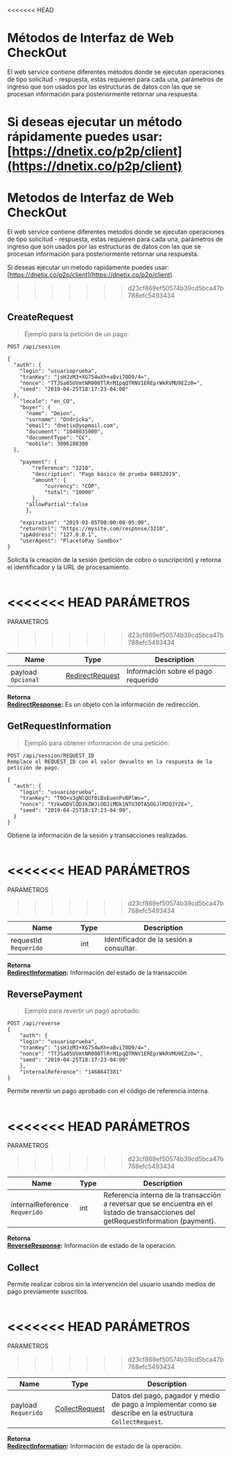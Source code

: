 <<<<<<< HEAD
# Métodos de Interfaz de Web CheckOut

El web service contiene diferentes métodos donde se ejecutan operaciones de tipo solicitud - respuesta, estas requieren para cada una, parámetros de ingreso que son usados por las estructuras de datos con las que se procesan información para posteriormente retornar una respuesta.

Si deseas ejecutar un método rápidamente puedes usar: [https://dnetix.co/p2p/client](https://dnetix.co/p2p/client)
=======
# Metodos de Interfaz de Web CheckOut

El web service contiene diferentes metodos donde se ejecutan operaciones de tipo solicitud - respuesta, estas requieren para cada una, parámetros de ingreso que son usados por las estructuras de datos con las que se procesan información para posteriormente retornar una respuesta.

Si deseas ejecutar un metodo rapidamente puedes usar: [https://dnetix.co/p2p/client](https://dnetix.co/p2p/client)
>>>>>>> d23cf869ef50574b39cd5bca47b788efc5493434

## CreateRequest

>Ejemplo para la petición de un pago:

```shell
POST /api/session

{
  "auth": {
    "login": "usuarioprueba",
    "tranKey": "jsHJzM3+XG754wXh+aBvi70D9/4=",
    "nonce": "TTJSa05UVmtNR000TlRrM1pqQTRNV1EREprWkRVMU9EZz0=",
    "seed": "2019-04-25T18:17:23-04:00"
  },
    "locale": "en_CO",
    "buyer": {
      "name": "Deion",
      "surname": "Ondricka",
      "email": "dnetix@yopmail.com",
      "document": "1040035000",
      "documentType": "CC",
      "mobile": 3006108300
  },
 
    "payment": {
        "reference": "3210",
        "description": "Pago básico de prueba 04032019",
        "amount": {
            "currency": "COP",
            "total": "10000"
        },
      "allowPartial":false
      },

    "expiration": "2019-03-05T00:00:00-05:00",
    "returnUrl": "https://mysite.com/response/3210",
    "ipAddress": "127.0.0.1",
    "userAgent": "PlacetoPay Sandbox"
}
```
 Solicita la creación de la sesión (petición de cobro o suscripción) y retorna el identificador y la URL de procesamiento. <br> <br>
 
<<<<<<< HEAD
PARÁMETROS
=======
PARAMETROS
>>>>>>> d23cf869ef50574b39cd5bca47b788efc5493434

Name | Type | Description
---- |----- | -----------
payload <code>Opcional</code> | [RedirectRequest](#redirectrequest) | Información sobre el pago requerido

**Retorna** <br>
   **[RedirectResponse](#redirectresponse):** Es un objeto con la información de redirección.

## GetRequestInformation

>Ejemplo para obtener información de una petición:

```shell
POST /api/session/REQUEST_ID
Remplace el REQUEST_ID con el valor devuelto en la respuesta de la petición de pago.

{
  "auth": {
    "login": "usuarioprueba",
    "tranKey": "T0O+x3gNlQUf0iBxEuenPvBPlWs=",
    "nonce": "YzkwODVlODJkZWJiODJiMDk1NTU3OTA5OGJlM2Q3Y2E=",
    "seed": "2019-04-25T18:17:23-04:00",
  }
}
```
Obtiene la información de la sesión y transacciones realizadas. <br> <br> 

<<<<<<< HEAD
PARÁMETROS
=======
PARAMETROS
>>>>>>> d23cf869ef50574b39cd5bca47b788efc5493434

Name | Type | Description
-----| ---- | -----------
requestId <code>Requerido</code> | int | Identificador de la sesión a consultar.

**Retorna** <br>
  **[RedirectInformation](#redirectinformation):** Información del estado de la transacción

## ReversePayment

>Ejemplo para revertir un pago aprobado:

```shell
POST /api/reverse
{
    "auth": {
    "login": "usuarioprueba",
    "tranKey": "jsHJzM3+XG754wXh+aBvi70D9/4=",
    "nonce": "TTJSa05UVmtNR000TlRrM1pqQTRNV1EREprWkRVMU9EZz0=",
    "seed": "2019-04-25T18:17:23-04:00"
    },
    "internalReference": "1468647381"
}
```
   Permite revertir un pago aprobado con el código de referencia interna. <br> <br>

<<<<<<< HEAD
PARÁMETROS 
=======
PARAMETROS 
>>>>>>> d23cf869ef50574b39cd5bca47b788efc5493434

Name | Type | Description
-----| -----|------------
internalReference <code>Requerido</code> | int | Referencia interna de la transacción a reversar que se encuentra en el listado de transacciones del getRequestInformation (payment).


**Retorna** <br>
**[ReverseResponse](#reverseresponse):** Información de estado de la operación.

## Collect
Permite realizar cobros sin la intervención del usuario usando medios de pago previamente suscritos.<br><br>

<<<<<<< HEAD
PARÁMETROS
=======
PARAMETROS
>>>>>>> d23cf869ef50574b39cd5bca47b788efc5493434

Name | Type | Description
-----|------|------------
payload <code>Requerido</code> | [CollectRequest](#collectrequest) | Datos del pago, pagador y medio de pago a implementar como se describe en la estructura <code>CollectRequest</code>.
**Retorna** <br>
**[RedirectInformation](#redirectinformation):** Información de estado de la operación.